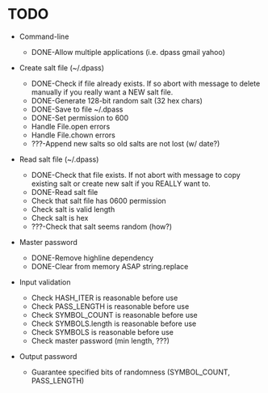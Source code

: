 # TODO

* Command-line
  * DONE-Allow multiple applications (i.e. dpass gmail yahoo)

* Create salt file (~/.dpass)
  * DONE-Check if file already exists. If so abort with message to delete manually if you really want a NEW salt file.
  * DONE-Generate 128-bit random salt (32 hex chars)
  * DONE-Save to file ~/.dpass
  * DONE-Set permission to 600
  * Handle File.open errors
  * Handle File.chown errors
  * ???-Append new salts so old salts are not lost (w/ date?)

* Read salt file (~/.dpass)
  * DONE-Check that file exists. If not abort with message to copy existing salt or create new salt if you REALLY want to.
  * DONE-Read salt file
  * Check that salt file has 0600 permission
  * Check salt is valid length
  * Check salt is hex
  * ???-Check that salt seems random (how?)

* Master password
  * DONE-Remove highline dependency
  * DONE-Clear from memory ASAP string.replace

* Input validation
  * Check HASH_ITER is reasonable before use
  * Check PASS_LENGTH is reasonable before use
  * Check SYMBOL_COUNT is reasonable before use
  * Check SYMBOLS.length is reasonable before use
  * Check SYMBOLS is reasonable before use
  * Check master password (min length, ???)

* Output password
  * Guarantee specified bits of randomness (SYMBOL_COUNT, PASS_LENGTH)
